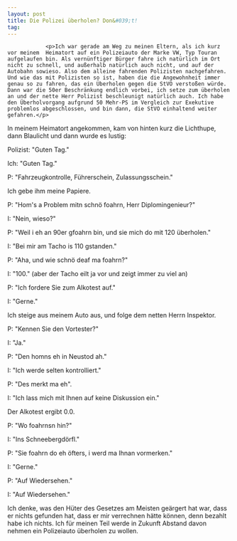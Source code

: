 ```yaml
---
layout: post
title: Die Polizei überholen? Don&#039;t!
tag: 
---
```



                <p>Ich war gerade am Weg zu meinen Eltern, als ich kurz vor meinem  Heimatort auf ein Polizeiauto der Marke VW, Typ Touran aufgelaufen bin. Als vernünftiger Bürger fahre ich natürlich im Ort nicht zu schnell, und außerhalb natürlich auch nicht, und auf der Autobahn sowieso. Also dem alleine fahrenden Polizisten nachgefahren. Und wie das mit Polizisten so ist, haben die die Angewohnheit immer genau so zu fahren, das ein Überholen gegen die StVO verstoßen würde. Dann war die 50er Beschränkung endlich vorbei, ich setze zum überholen an und der nette Herr Polizist beschleunigt natürlich auch. Ich habe den Überholvorgang aufgrund 50 Mehr-PS im Vergleich zur Exekutive problemlos abgeschlossen, und bin dann, die StVO einhaltend weiter gefahren.</p>
<p>In meinem Heimatort angekommen, kam von hinten kurz die Lichthupe, dann Blaulicht und dann wurde es lustig:</p>
<p>Polizist: &quot;Guten Tag.&quot;</p>
<p>Ich: &quot;Guten Tag.&quot;</p>
<p>P: &quot;Fahrzeugkontrolle, Führerschein, Zulassungsschein.&quot;</p>
<p>Ich gebe ihm meine Papiere.</p>
<p>P: &quot;Hom's a Problem mitn schnö foahrn, Herr Diplomingenieur?&quot;</p>
<p>I: &quot;Nein, wieso?&quot;</p>
<p>P: &quot;Weil i eh an 90er gfoahrn bin, und sie mich do mit 120 überholen.&quot;</p>
<p>I: &quot;Bei mir am Tacho is 110 gstanden.&quot;</p>
<p>P: &quot;Aha, und wie schnö deaf ma foahrn?&quot;</p>
<p>I: &quot;100.&quot; (aber der Tacho eilt ja vor und zeigt immer zu viel an)</p>
<p>P: &quot;Ich fordere Sie zum Alkotest auf.&quot;</p>
<p>I: &quot;Gerne.&quot;</p>
<p>Ich steige aus meinem Auto aus, und folge dem netten Herrn Inspektor.</p>
<p>P: &quot;Kennen Sie den Vortester?&quot;</p>
<p>I: &quot;Ja.&quot;</p>
<p>P: &quot;Den homns eh in Neustod ah.&quot;</p>
<p>I: &quot;Ich werde selten kontrolliert.&quot;</p>
<p>P: &quot;Des merkt ma eh&quot;.</p>
<p>I: &quot;Ich lass mich mit Ihnen auf keine Diskussion ein.&quot;</p>
<p>Der Alkotest ergibt 0.0.</p>
<p>P: &quot;Wo foahrnsn hin?&quot;</p>
<p>I: &quot;Ins Schneebergdörfl.&quot;</p>
<p>P: &quot;Sie foahrn do eh öfters, i werd ma Ihnan vormerken.&quot;</p>
<p>I: &quot;Gerne.&quot;</p>
<p>P: &quot;Auf Wiedersehen.&quot;</p>
<p>I: &quot;Auf Wiedersehen.&quot;</p>
<p>Ich denke, was den Hüter des Gesetzes am Meisten geärgert hat war, dass er nichts gefunden hat, dass er mir verrechnen hätte können, denn bezahlt habe ich nichts. Ich für meinen Teil werde in Zukunft Abstand davon nehmen ein Polizeiauto überholen zu wollen.</p>
<p>&nbsp;</p>
            
